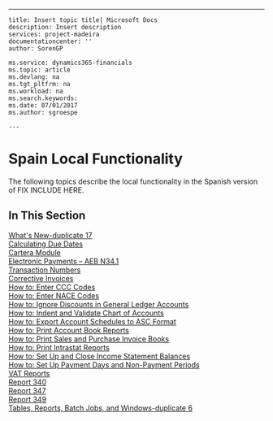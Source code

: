 ---
    title: Insert topic title| Microsoft Docs
    description: Insert description
    services: project-madeira
    documentationcenter: ''
    author: SorenGP

    ms.service: dynamics365-financials
    ms.topic: article
    ms.devlang: na
    ms.tgt_pltfrm: na
    ms.workload: na
    ms.search.keywords:
    ms.date: 07/01/2017
    ms.author: sgroespe

    ---
# Spain Local Functionality
The following topics describe the local functionality in the Spanish version of FIX INCLUDE HERE<!--[!INCLUDE[navnow](../../ApplicationDesign/includes/navnow_md.md)] -->.  
  
## In This Section  
 [What's New\-duplicate 17](../../LocalFunctionalityForMicrosoftDynamicsNav2016/Spain/what-s-new-duplicate-17.md)  
  [Calculating Due Dates](../../LocalFunctionalityForMicrosoftDynamicsNav2016/Spain/calculating-due-dates.md)  
  [Cartera Module](../../LocalFunctionalityForMicrosoftDynamicsNav2016/Spain/cartera-module.md)  
  [Electronic Payments – AEB N34.1](../../LocalFunctionalityForMicrosoftDynamicsNav2016/Spain/electronic-payments-–-aeb-n34.1.md)  
  [Transaction Numbers](../../LocalFunctionalityForMicrosoftDynamicsNav2016/Spain/transaction-numbers.md)  
  [Corrective Invoices](../../LocalFunctionalityForMicrosoftDynamicsNav2016/Spain/corrective-invoices.md)  
  [How to: Enter CCC Codes](../../LocalFunctionalityForMicrosoftDynamicsNav2016/Spain/how-to-enter-ccc-codes.md)  
  [How to: Enter NACE Codes](../../LocalFunctionalityForMicrosoftDynamicsNav2016/Spain/how-to-enter-nace-codes.md)  
  [How to: Ignore Discounts in General Ledger Accounts](../../LocalFunctionalityForMicrosoftDynamicsNav2016/Spain/how-to-ignore-discounts-in-general-ledger-accounts.md)  
  [How to: Indent and Validate Chart of Accounts](../../LocalFunctionalityForMicrosoftDynamicsNav2016/Spain/how-to-indent-and-validate-chart-of-accounts.md)  
  [How to: Export Account Schedules to ASC Format](../../LocalFunctionalityForMicrosoftDynamicsNav2016/Spain/how-to-export-account-schedules-to-asc-format.md)  
  [How to: Print Account Book Reports](../../LocalFunctionalityForMicrosoftDynamicsNav2016/Spain/how-to-print-account-book-reports.md)  
  [How to: Print Sales and Purchase Invoice Books](../../LocalFunctionalityForMicrosoftDynamicsNav2016/Spain/how-to-print-sales-and-purchase-invoice-books.md)  
  [How to: Print Intrastat Reports](../../LocalFunctionalityForMicrosoftDynamicsNav2016/Spain/how-to-print-intrastat-reports.md)  
  [How to: Set Up and Close Income Statement Balances](../../LocalFunctionalityForMicrosoftDynamicsNav2016/Spain/how-to-set-up-and-close-income-statement-balances.md)  
  [How to: Set Up Payment Days and Non\-Payment Periods](../../LocalFunctionalityForMicrosoftDynamicsNav2016/Spain/how-to-set-up-payment-days-and-non-payment-periods.md)  
  [VAT Reports](../../LocalFunctionalityForMicrosoftDynamicsNav2016/Spain/vat-reports.md)  
  [Report 340](../../LocalFunctionalityForMicrosoftDynamicsNav2016/Spain/report-340.md)  
  [Report 347](../../LocalFunctionalityForMicrosoftDynamicsNav2016/Spain/report-347.md)  
  [Report 349](../../LocalFunctionalityForMicrosoftDynamicsNav2016/Spain/report-349.md)  
  [Tables, Reports, Batch Jobs, and Windows\-duplicate 6](../../LocalFunctionalityForMicrosoftDynamicsNav2016/Spain/tables-reports-batch-jobs-and-windows-duplicate-6.md)